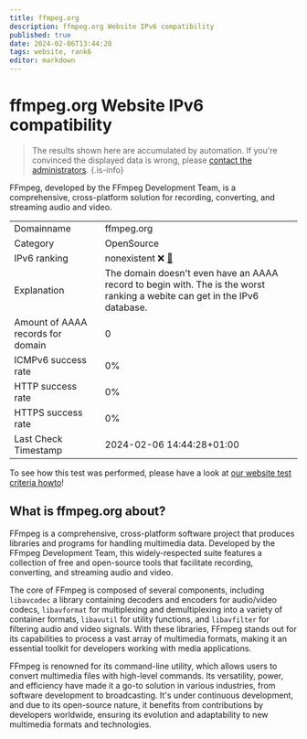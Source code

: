 ```yaml
---
title: ffmpeg.org
description: ffmpeg.org Website IPv6 compatibility
published: true
date: 2024-02-06T13:44:28
tags: website, rank6
editor: markdown
---
```


# ffmpeg.org Website IPv6 compatibility

> The results shown here are accumulated by automation. If you're convinced the displayed data is wrong, please [contact the administrators](/howto/chat). 
{.is-info}

FFmpeg, developed by the FFmpeg Development Team, is a comprehensive, cross-platform solution for recording, converting, and streaming audio and video.


|   |   |
| - | - |
| Domainname | ffmpeg.org
| Category | OpenSource |
| IPv6 ranking | nonexistent :x: [🔗](/howto/ranking) |
| Explanation | The domain doesn't even have an AAAA record to begin with. The is the worst ranking a webite can get in the IPv6 database. |
| Amount of AAAA records for domain | 0 |
| ICMPv6 success rate | 0%|
| HTTP success rate | 0% |
| HTTPS success rate | 0% |
| Last Check Timestamp | 2024-02-06 14:44:28+01:00 |

To see how this test was performed, please have a look at [our website test criteria howto](/howto/testcriteria/website)!


## What is ffmpeg.org about?
FFmpeg is a comprehensive, cross-platform software project that produces libraries and programs for handling multimedia data. Developed by the FFmpeg Development Team, this widely-respected suite features a collection of free and open-source tools that facilitate recording, converting, and streaming audio and video.

The core of FFmpeg is composed of several components, including `libavcodec` a library containing decoders and encoders for audio/video codecs, `libavformat` for multiplexing and demultiplexing into a variety of container formats, `libavutil` for utility functions, and `libavfilter` for filtering audio and video signals. With these libraries, FFmpeg stands out for its capabilities to process a vast array of multimedia formats, making it an essential toolkit for developers working with media applications.

FFmpeg is renowned for its command-line utility, which allows users to convert multimedia files with high-level commands. Its versatility, power, and efficiency have made it a go-to solution in various industries, from software development to broadcasting. It's under continuous development, and due to its open-source nature, it benefits from contributions by developers worldwide, ensuring its evolution and adaptability to new multimedia formats and technologies.


